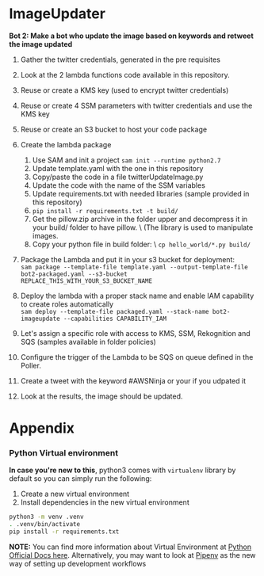 # ImageUpdater

**Bot 2: Make a bot who update the image based on keywords and retweet the image updated**
1. Gather the twitter credentials, generated in the pre requisites
2. Look at the 2 lambda functions code available in this repository.
3. Reuse or create a KMS key (used to encrypt twitter credentials)
4. Reuse or create 4 SSM parameters with twitter credentials and use the KMS key
5. Reuse or create an S3 bucket to host your code package
6. Create the lambda package
    1. Use SAM and init a project
    ```sam init --runtime python2.7```
    2. Update template.yaml with the one in this repository
    3. Copy/paste the code in a file twitterUpdateImage.py
    4. Update the code with the name of the SSM variables
    5. Update requirements.txt with needed libraries (sample provided in this repository)
    6. ```pip install -r requirements.txt -t build/```
    7. Get the pillow.zip archive in the folder upper and decompress it in your build/ folder to have pillow. \ 
    (The library is used to manipulate images.
    8. Copy your python file in build folder: \ 
    ```cp hello_world/*.py build/```
    
7. Package the Lambda and put it in your s3 bucket for deployment: \
```sam package --template-file template.yaml --output-template-file bot2-packaged.yaml --s3-bucket REPLACE_THIS_WITH_YOUR_S3_BUCKET_NAME```
8. Deploy the lambda with a proper stack name and enable IAM capability to create roles automatically \
```sam deploy --template-file packaged.yaml --stack-name bot2-imageupdate --capabilities CAPABILITY_IAM```
9. Let's assign a specific role with access to KMS, SSM, Rekognition and SQS (samples available in folder policies)
10. Configure the trigger of the Lambda to be SQS on queue defined in the Poller.
11. Create a tweet with the keyword #AWSNinja or your if you udpated it
12. Look at the results, the image should be updated.


# Appendix

### Python Virtual environment
**In case you're new to this**, python3 comes with `virtualenv` library by default so you can simply run the following:

1. Create a new virtual environment
2. Install dependencies in the new virtual environment

```bash
python3 -m venv .venv
. .venv/bin/activate
pip install -r requirements.txt
```


**NOTE:** You can find more information about Virtual Environment at [Python Official Docs here](https://docs.python.org/3/tutorial/venv.html). Alternatively, you may want to look at [Pipenv](https://github.com/pypa/pipenv) as the new way of setting up development workflows
